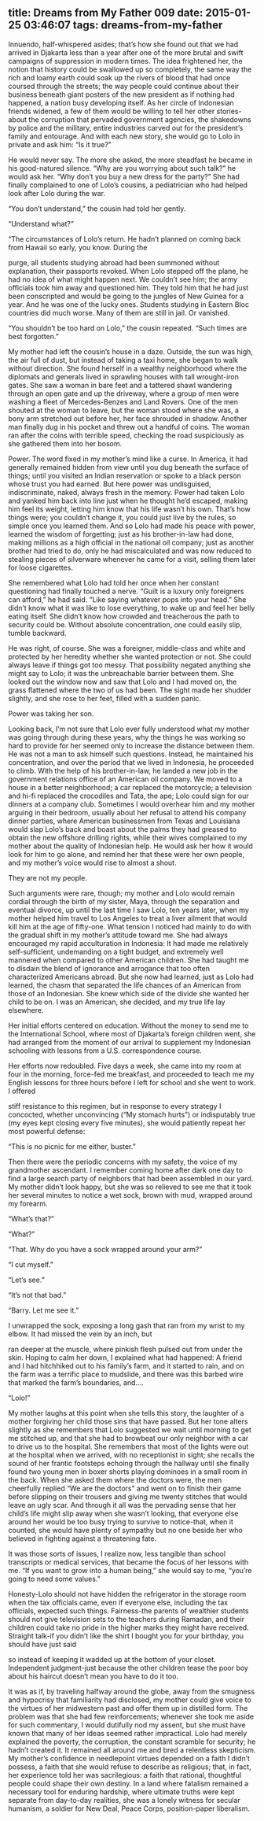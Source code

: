 title: Dreams from My Father 009
date: 2015-01-25 03:46:07
tags: dreams-from-my-father
---

Innuendo, half-whispered asides; that’s how she found out that we had arrived in Djakarta less than a year after one of the more brutal and swift campaigns of suppression in modern times. The idea frightened her, the notion that history could be swallowed up so completely, the same way the rich and loamy earth could soak up the rivers of blood that had once coursed through the streets; the way people could continue about their business beneath giant posters of the new president as if nothing had happened, a nation busy developing itself. As her circle of Indonesian friends widened, a few of them would be willing to tell her other stories-about the corruption that pervaded government agencies, the shakedowns by police and the military, entire industries carved out for the president’s family and entourage. And with each new story, she would go to Lolo in private and ask him: “Is it true?”

He would never say. The more she asked, the more steadfast he became in his good-natured silence. “Why are you worrying about such talk?” he would ask her. “Why don’t you buy a new dress for the party?” She had finally complained to one of Lolo’s cousins, a pediatrician who had helped look after Lolo during the war.

“You don’t understand,” the cousin had told her gently.

“Understand what?”

“The circumstances of Lolo’s return. He hadn’t planned on coming back from Hawaii so early, you know. During the

purge, all students studying abroad had been summoned without explanation, their passports revoked. When Lolo stepped off the plane, he had no idea of what might happen next. We couldn’t see him; the army officials took him away and questioned him. They told him that he had just been conscripted and would be going to the jungles of New Guinea for a year. And he was one of the lucky ones. Students studying in Eastern Bloc countries did much worse. Many of them are still in jail. Or vanished.

“You shouldn’t be too hard on Lolo,” the cousin repeated. “Such times are best forgotten.”

My mother had left the cousin’s house in a daze. Outside, the sun was high, the air full of dust, but instead of taking a taxi home, she began to walk without direction. She found herself in a wealthy neighborhood where the diplomats and generals lived in sprawling houses with tall wrought-iron gates. She saw a woman in bare feet and a tattered shawl wandering through an open gate and up the driveway, where a group of men were washing a fleet of Mercedes-Benzes and Land Rovers. One of the men shouted at the woman to leave, but the woman stood where she was, a bony arm stretched out before her, her face shrouded in shadow. Another man finally dug in his pocket and threw out a handful of coins. The woman ran after the coins with terrible speed, checking the road suspiciously as she gathered them into her bosom.

Power. The word fixed in my mother’s mind like a curse. In America, it had generally remained hidden from view until you dug beneath the surface of things; until you visited an Indian reservation or spoke to a black person whose trust you had earned. But here power was undisguised, indiscriminate, naked, always fresh in the memory. Power had taken Lolo and yanked him back into line just when he thought he’d escaped, making him feel its weight, letting him know that his life wasn’t his own. That’s how things were; you couldn’t change it, you could just live by the rules, so simple once you learned them. And so Lolo had made his peace with power, learned the wisdom of forgetting; just as his brother-in-law had done, making millions as a high official in the national oil company; just as another brother had tried to do, only he had miscalculated and was now reduced to stealing pieces of silverware whenever he came for a visit, selling them later for loose cigarettes.

She remembered what Lolo had told her once when her constant questioning had finally touched a nerve. “Guilt is a luxury only foreigners can afford,” he had said. “Like saying whatever pops into your head.” She didn’t know what it was like to lose everything, to wake up and feel her belly eating itself. She didn’t know how crowded and treacherous the path to security could be. Without absolute concentration, one could easily slip, tumble backward.

He was right, of course. She was a foreigner, middle-class and white and protected by her heredity whether she wanted protection or not. She could always leave if things got too messy. That possibility negated anything she might say to Lolo; it was the unbreachable barrier between them. She looked out the window now and saw that Lolo and I had moved on, the grass flattened where the two of us had been. The sight made her shudder slightly, and she rose to her feet, filled with a sudden panic.

Power was taking her son.

Looking back, I’m not sure that Lolo ever fully understood what my mother was going through during these years, why the things he was working so hard to provide for her seemed only to increase the distance between them. He was not a man to ask himself such questions. Instead, he maintained his concentration, and over the period that we lived in Indonesia, he proceeded to climb. With the help of his brother-in-law, he landed a new job in the government relations office of an American oil company. We moved to a house in a better neighborhood; a car replaced the motorcycle; a television and hi-fi replaced the crocodiles and Tata, the ape; Lolo could sign for our dinners at a company club. Sometimes I would overhear him and my mother arguing in their bedroom, usually about her refusal to attend his company dinner parties, where American businessmen from Texas and Louisiana would slap Lolo’s back and boast about the palms they had greased to obtain the new offshore drilling rights, while their wives complained to my mother about the quality of Indonesian help. He would ask her how it would look for him to go alone, and remind her that these were her own people, and my mother’s voice would rise to almost a shout.

They are not my people.

Such arguments were rare, though; my mother and Lolo would remain cordial through the birth of my sister, Maya, through the separation and eventual divorce, up until the last time I saw Lolo, ten years later, when my mother helped him travel to Los Angeles to treat a liver ailment that would kill him at the age of fifty-one. What tension I noticed had mainly to do with the gradual shift in my mother’s attitude toward me. She had always encouraged my rapid acculturation in Indonesia: It had made me relatively self-sufficient, undemanding on a tight budget, and extremely well mannered when compared to other American children. She had taught me to disdain the blend of ignorance and arrogance that too often characterized Americans abroad. But she now had learned, just as Lolo had learned, the chasm that separated the life chances of an American from those of an Indonesian. She knew which side of the divide she wanted her child to be on. I was an American, she decided, and my true life lay elsewhere.

Her initial efforts centered on education. Without the money to send me to the International School, where most of Djakarta’s foreign children went, she had arranged from the moment of our arrival to supplement my Indonesian schooling with lessons from a U.S. correspondence course.

Her efforts now redoubled. Five days a week, she came into my room at four in the morning, force-fed me breakfast, and proceeded to teach me my English lessons for three hours before I left for school and she went to work. I offered

stiff resistance to this regimen, but in response to every strategy I concocted, whether unconvincing (“My stomach hurts”) or indisputably true (my eyes kept closing every five minutes), she would patiently repeat her most powerful defense:

“This is no picnic for me either, buster.”

Then there were the periodic concerns with my safety, the voice of my grandmother ascendant. I remember coming home after dark one day to find a large search party of neighbors that had been assembled in our yard. My mother didn’t look happy, but she was so relieved to see me that it took her several minutes to notice a wet sock, brown with mud, wrapped around my forearm.

“What’s that?”

“What?”

“That. Why do you have a sock wrapped around your arm?”

“I cut myself.”

“Let’s see.”

“It’s not that bad.”

“Barry. Let me see it.”

I unwrapped the sock, exposing a long gash that ran from my wrist to my elbow. It had missed the vein by an inch, but

ran deeper at the muscle, where pinkish flesh pulsed out from under the skin. Hoping to calm her down, I explained what had happened: A friend and I had hitchhiked out to his family’s farm, and it started to rain, and on the farm was a terrific place to mudslide, and there was this barbed wire that marked the farm’s boundaries, and....

“Lolo!”

My mother laughs at this point when she tells this story, the laughter of a mother forgiving her child those sins that have passed. But her tone alters slightly as she remembers that Lolo suggested we wait until morning to get me stitched up, and that she had to browbeat our only neighbor with a car to drive us to the hospital. She remembers that most of the lights were out at the hospital when we arrived, with no receptionist in sight; she recalls the sound of her frantic footsteps echoing through the hallway until she finally found two young men in boxer shorts playing dominoes in a small room in the back. When she asked them where the doctors were, the men cheerfully replied “We are the doctors” and went on to finish their game before slipping on their trousers and giving me twenty stitches that would leave an ugly scar. And through it all was the pervading sense that her child’s life might slip away when she wasn’t looking, that everyone else around her would be too busy trying to survive to notice-that, when it counted, she would have plenty of sympathy but no one beside her who believed in fighting against a threatening fate.

It was those sorts of issues, I realize now, less tangible than school transcripts or medical services, that became the focus of her lessons with me. “If you want to grow into a human being,” she would say to me, “you’re going to need some values.”

Honesty-Lolo should not have hidden the refrigerator in the storage room when the tax officials came, even if everyone else, including the tax officials, expected such things. Fairness-the parents of wealthier students should not give television sets to the teachers during Ramadan, and their children could take no pride in the higher marks they might have received. Straight talk-if you didn’t like the shirt I bought you for your birthday, you should have just said

so instead of keeping it wadded up at the bottom of your closet. Independent judgment-just because the other children tease the poor boy about his haircut doesn’t mean you have to do it too.

It was as if, by traveling halfway around the globe, away from the smugness and hypocrisy that familiarity had disclosed, my mother could give voice to the virtues of her midwestern past and offer them up in distilled form. The problem was that she had few reinforcements; whenever she took me aside for such commentary, I would dutifully nod my assent, but she must have known that many of her ideas seemed rather impractical. Lolo had merely explained the poverty, the corruption, the constant scramble for security; he hadn’t created it. It remained all around me and bred a relentless skepticism. My mother’s confidence in needlepoint virtues depended on a faith I didn’t possess, a faith that she would refuse to describe as religious; that, in fact, her experience told her was sacrilegious: a faith that rational, thoughtful people could shape their own destiny. In a land where fatalism remained a necessary tool for enduring hardship, where ultimate truths were kept separate from day-to-day realities, she was a lonely witness for secular humanism, a soldier for New Deal, Peace Corps, position-paper liberalism.

